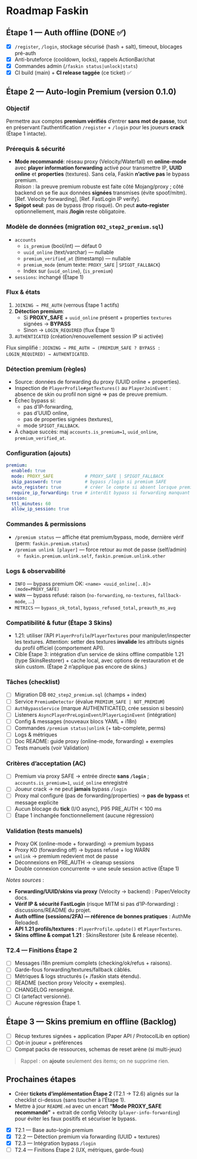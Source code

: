 # Roadmap Faskin

## Étape 1 — Auth offline (DONE ✅)
- [x] `/register`, `/login`, stockage sécurisé (hash + salt), timeout, blocages pré-auth
- [x] Anti-bruteforce (cooldown, locks), rappels ActionBar/chat
- [x] Commandes admin (`/faskin status|unlock|stats`)
- [x] CI build (main) + **CI release taggée** (ce ticket) ✅

## Étape 2 — Auto-login Premium (version 0.1.0)

### Objectif
Permettre aux comptes **premium vérifiés** d’entrer **sans mot de passe**, tout en préservant l’authentification `/register` + `/login` pour les joueurs **crack** (Étape 1 intacte).

### Prérequis & sécurité
- **Mode recommandé**: réseau proxy (Velocity/Waterfall) en **online-mode** avec **player information forwarding** activé pour transmettre IP, **UUID online** et **properties** (textures). Sans cela, Faskin **n’active pas** le bypass premium.  
  _Raison_ : la preuve premium robuste est faite côté Mojang/proxy ; côté backend on se fie aux données **signées** transmises (évite spoof/mitm). [Ref. Velocity forwarding], [Ref. FastLogin IP verify].  
- **Spigot seul**: pas de bypass (trop risqué). On peut **auto-register** optionnellement, mais **/login** reste obligatoire.

### Modèle de données (migration `002_step2_premium.sql`)
- `accounts`
  - `is_premium` (bool/int) — défaut 0
  - `uuid_online` (text/varchar) — nullable
  - `premium_verified_at` (timestamp) — nullable
  - `premium_mode` (enum texte: `PROXY_SAFE` | `SPIGOT_FALLBACK`)
  - Index sur (`uuid_online`), (`is_premium`)
- `sessions`: inchangé (Étape 1)

### Flux & états
1) `JOINING → PRE_AUTH` (verrous Étape 1 actifs)  
2) **Détection premium**:
   - Si **PROXY_SAFE** + `uuid_online` présent + properties `textures` signées → **BYPASS**  
   - Sinon → `LOGIN_REQUIRED` (flux Étape 1)
3) `AUTHENTICATED` (création/renouvellement session IP si activée)

Flux simplifié : `JOINING → PRE_AUTH → (PREMIUM_SAFE ? BYPASS : LOGIN_REQUIRED) → AUTHENTICATED`.

### Détection premium (règles)
- Source: données de forwarding du proxy (UUID online + properties).
- Inspection de `PlayerProfile#getTextures()` au `PlayerJoinEvent` : absence de skin ou profil non signé ⇒ pas de preuve premium.
- Échec bypass si:
  - pas d’IP-forwarding,
  - pas d’UUID online,
  - pas de properties signées (textures),
  - mode `SPIGOT_FALLBACK`.
- À chaque succès: maj `accounts.is_premium=1`, `uuid_online`, `premium_verified_at`.

### Configuration (ajouts)
```yaml
premium:
  enabled: true
  mode: PROXY_SAFE            # PROXY_SAFE | SPIGOT_FALLBACK
  skip_password: true         # bypass /login si premium SAFE
  auto_register: true         # créer le compte si absent lorsque premium SAFE
  require_ip_forwarding: true # interdit bypass si forwarding manquant
session:
  ttl_minutes: 60
  allow_ip_session: true
```

### Commandes & permissions

* `/premium status` — affiche état premium/bypass, mode, dernière vérif (perm: `faskin.premium.status`)
* `/premium unlink [player]` — force retour au mot de passe (self/admin)
  * `faskin.premium.unlink.self`, `faskin.premium.unlink.other`

### Logs & observabilité

* `INFO` — bypass premium OK: `<name> <uuid_online[..8]> (mode=PROXY_SAFE)`
* `WARN` — bypass refusé: raison (`no-forwarding`, `no-textures`, `fallback-mode`, …)
* `METRICS` — `bypass_ok_total`, `bypass_refused_total`, `preauth_ms_avg`

### Compatibilité & futur (Étape 3 Skins)

* 1.21: utiliser l’API `PlayerProfile`/`PlayerTextures` pour manipuler/inspecter les textures. Attention: setter des textures **invalide** les attributs signés du profil officiel (comportement API).
* Cible Étape 3: intégration d’un service de skins offline compatible 1.21 (type SkinsRestorer) + cache local, avec options de restauration et de skin custom. (Étape 2 n’applique pas encore de skins.)

### Tâches (checklist)

* [ ] Migration DB `002_step2_premium.sql` (champs + index)
* [ ] Service `PremiumDetector` (évalue `PREMIUM_SAFE | NOT_PREMIUM`)
* [ ] `AuthBypassService` (marque AUTHENTICATED, crée session si besoin)
* [ ] Listeners `AsyncPlayerPreLoginEvent`/`PlayerLoginEvent` (intégration)
* [ ] Config & messages (nouveaux blocs YAML + i18n)
* [ ] Commandes `/premium status|unlink` (+ tab-complete, perms)
* [ ] Logs & métriques
* [ ] Doc README: guide proxy (online-mode, forwarding) + exemples
* [ ] Tests manuels (voir Validation)

### Critères d’acceptation (AC)

* [ ] Premium via proxy SAFE → entrée directe **sans `/login`** ; `accounts.is_premium=1`, `uuid_online` enregistré
* [ ] Joueur crack → ne peut **jamais** bypass `/login`
* [ ] Proxy mal configuré (pas de forwarding/properties) → **pas de bypass** et message explicite
* [ ] Aucun blocage du **tick** (I/O async), P95 PRE_AUTH < 100 ms
* [ ] Étape 1 inchangée fonctionnellement (aucune régression)

### Validation (tests manuels)

* Proxy OK (online-mode + forwarding) → premium bypass
* Proxy KO (forwarding off) → bypass refusé + log WARN
* `unlink` → premium redevient mot de passe
* Déconnexions en PRE_AUTH → cleanup sessions
* Double connexion concurrente → une seule session active (Étape 1)

_Notes sources_ :
- **Forwarding/UUID/skins via proxy** (Velocity → backend) : Paper/Velocity docs.  
- **Vérif IP & sécurité FastLogin** (risque MITM si pas d’IP-forwarding) : discussions/README du projet.  
- **Auth offline (sessions/2FA) — référence de bonnes pratiques** : AuthMe Reloaded.  
- **API 1.21 profils/textures** : `PlayerProfile.update()` et `PlayerTextures`.  
- **Skins offline & compat 1.21** : SkinsRestorer (site & release récente).

### T2.4 — Finitions Étape 2

* [ ] Messages i18n premium complets (checking/ok/refus + raisons).
* [ ] Garde-fous forwarding/textures/fallback câblés.
* [ ] Métriques & logs structurés (+ /faskin stats étendu).
* [ ] README (section proxy Velocity + exemples).
* [ ] CHANGELOG renseigné.
* [ ] CI (artefact versionné).
* [ ] Aucune régression Étape 1.

## Étape 3 — Skins premium en offline (Backlog)
- [ ] Récup textures signées + application (Paper API / ProtocolLib en option)
- [ ] Opt-in joueur + préférences
- [ ] Compat packs de ressources, schemas de reset arène (si multi-jeux)

> Rappel : on **ajoute** seulement des items; on ne supprime rien.

## Prochaines étapes
- Créer **tickets d’implémentation Étape 2** (T2.1 → T2.6) alignés sur la checklist ci-dessus (sans toucher à l’Étape 1).
- Mettre à jour `README.md` avec un encart **“Mode PROXY_SAFE recommandé”** + extrait de config Velocity (`player-info-forwarding`) pour éviter les faux positifs et sécuriser le bypass.
- [x] T2.1 — Base auto-login premium
- [x] T2.2 — Détection premium via forwarding (UUID + textures)
- [x] T2.3 — Intégration bypass `/login`
- [ ] T2.4 — Finitions Étape 2 (UX, métriques, garde-fous)
